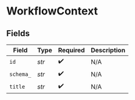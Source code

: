 # WorkflowContext


## Fields

| Field              | Type               | Required           | Description        |
| ------------------ | ------------------ | ------------------ | ------------------ |
| `id`               | *str*              | :heavy_check_mark: | N/A                |
| `schema_`          | *str*              | :heavy_check_mark: | N/A                |
| `title`            | *str*              | :heavy_check_mark: | N/A                |